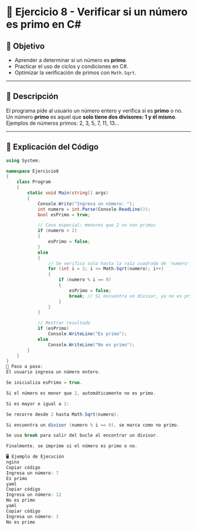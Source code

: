 # 📘 Ejercicio 8 - Verificar si un número es primo en C#

## 🎯 Objetivo
- Aprender a determinar si un número es **primo**.  
- Practicar el uso de ciclos y condiciones en C#.  
- Optimizar la verificación de primos con `Math.Sqrt`.  

---

## 📜 Descripción
El programa pide al usuario un número entero y verifica si es **primo** o no.  
Un número **primo** es aquel que **solo tiene dos divisores: 1 y él mismo**.  
Ejemplos de números primos: 2, 3, 5, 7, 11, 13...  

---

## 🧩 Explicación del Código

```csharp
using System;

namespace Ejercicio8
{
    class Program
    {
        static void Main(string[] args)
        {
            Console.Write("Ingresa un número: ");
            int numero = int.Parse(Console.ReadLine());
            bool esPrimo = true;

            // Caso especial: menores que 2 no son primos
            if (numero < 2)
            {
                esPrimo = false;
            }
            else
            {
                // Se verifica solo hasta la raíz cuadrada de 'numero'
                for (int i = 2; i <= Math.Sqrt(numero); i++)
                {
                    if (numero % i == 0)
                    {
                        esPrimo = false;
                        break; // Si encuentra un divisor, ya no es primo
                    }
                }
            }

            // Mostrar resultado
            if (esPrimo)
                Console.WriteLine("Es primo");
            else
                Console.WriteLine("No es primo");
        }
    }
}
🔎 Paso a paso:
El usuario ingresa un número entero.

Se inicializa esPrimo = true.

Si el número es menor que 2, automáticamente no es primo.

Si es mayor o igual a 2:

Se recorre desde 2 hasta Math.Sqrt(numero).

Si encuentra un divisor (numero % i == 0), se marca como no primo.

Se usa break para salir del bucle al encontrar un divisor.

Finalmente, se imprime si el número es primo o no.

🖥️ Ejemplo de Ejecución
nginx
Copiar código
Ingresa un número: 7
Es primo
yaml
Copiar código
Ingresa un número: 12
No es primo
yaml
Copiar código
Ingresa un número: 1
No es primo